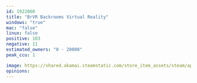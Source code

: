 ```yaml
---
id: 1922060
title: "BrVR Backrooms Virtual Reality"
windows: "true"
mac: "false"
linux: false
positive: 103
negative: 11
estimated_owners: "0 - 20000"
peak_ccu: 1

image: https://shared.akamai.steamstatic.com/store_item_assets/steam/apps/1922060/header.jpg?t=1728249412
opinions:
---
```

